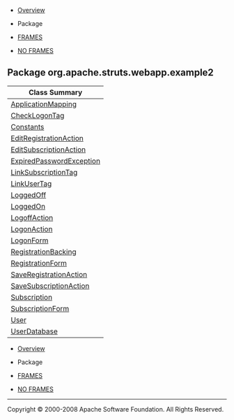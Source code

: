-   [Overview](../../../../../overview-summary.html.md)
-   Package

-   [FRAMES](../../../../../index.html.md)
-   [NO FRAMES](package-summary.html.md)

Package org.apache.struts.webapp.example2
-----------------------------------------

| Class Summary                                             |
|-----------------------------------------------------------|
| [ApplicationMapping](ApplicationMapping.html.md)             |
| [CheckLogonTag](CheckLogonTag.html.md)                       |
| [Constants](Constants.html.md)                               |
| [EditRegistrationAction](EditRegistrationAction.html.md)     |
| [EditSubscriptionAction](EditSubscriptionAction.html.md)     |
| [ExpiredPasswordException](ExpiredPasswordException.html.md) |
| [LinkSubscriptionTag](LinkSubscriptionTag.html.md)           |
| [LinkUserTag](LinkUserTag.html.md)                           |
| [LoggedOff](LoggedOff.html.md)                               |
| [LoggedOn](LoggedOn.html.md)                                 |
| [LogoffAction](LogoffAction.html.md)                         |
| [LogonAction](LogonAction.html.md)                           |
| [LogonForm](LogonForm.html.md)                               |
| [RegistrationBacking](RegistrationBacking.html.md)           |
| [RegistrationForm](RegistrationForm.html.md)                 |
| [SaveRegistrationAction](SaveRegistrationAction.html.md)     |
| [SaveSubscriptionAction](SaveSubscriptionAction.html.md)     |
| [Subscription](Subscription.html.md)                         |
| [SubscriptionForm](SubscriptionForm.html.md)                 |
| [User](User.html.md)                                         |
| [UserDatabase](UserDatabase.html.md)                         |

-   [Overview](../../../../../overview-summary.html.md)
-   Package

-   [FRAMES](../../../../../index.html.md)
-   [NO FRAMES](package-summary.html.md)

------------------------------------------------------------------------

Copyright © 2000-2008 Apache Software Foundation. All Rights Reserved.
